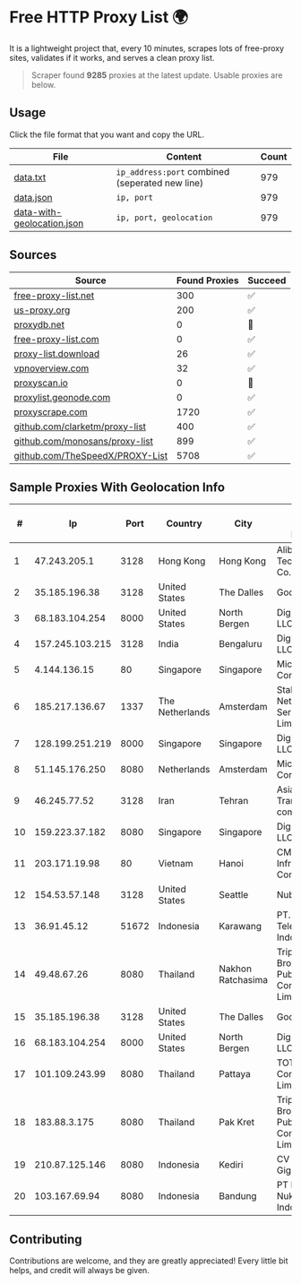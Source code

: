 
# Free HTTP Proxy List 🌍

It is a lightweight project that, every 10 minutes, scrapes lots of free-proxy sites, validates if it works, and serves a clean proxy list.


> Scraper found **9285** proxies at the latest update. Usable proxies are below.

## Usage

Click the file format that you want and copy the URL.


|File|Content|Count|
|----|-------|-----|
|[data.txt](https://raw.githubusercontent.com/themiralay/Proxy-List-World/master/data.txt)|`ip_address:port` combined (seperated new line)|979|
|[data.json](https://raw.githubusercontent.com/themiralay/Proxy-List-World/master/data.json)|`ip, port`|979|
|[data-with-geolocation.json](https://raw.githubusercontent.com/themiralay/Proxy-List-World/master/data-with-geolocation.json)|`ip, port, geolocation`|979|

## Sources

|Source|Found Proxies|Succeed|
|------|-------------|-------|
|[free-proxy-list.net](https://free-proxy-list.net)|300|✅|
|[us-proxy.org](https://www.us-proxy.org)|200|✅|
|[proxydb.net](http://proxydb.net)|0|🚫|
|[free-proxy-list.com](https://free-proxy-list.com/?page=&port=&type%5B%5D=http&type%5B%5D=https&up_time=0&search=Search)|0|✅|
|[proxy-list.download](https://www.proxy-list.download/HTTP)|26|✅|
|[vpnoverview.com](https://vpnoverview.com/privacy/anonymous-browsing/free-proxy-servers)|32|✅|
|[proxyscan.io](https://www.proxyscan.io)|0|🚫|
|[proxylist.geonode.com](https://proxylist.geonode.com/api/proxy-list?limit=300&page=1&sort_by=lastChecked&sort_type=desc&protocols=http,https)|0|✅|
|[proxyscrape.com](https://api.proxyscrape.com/v2/?request=displayproxies&protocol=http&timeout=10000&country=all&ssl=all&anonymity=all)|1720|✅|
|[github.com/clarketm/proxy-list](https://raw.githubusercontent.com/clarketm/proxy-list/master/proxy-list-raw.txt)|400|✅|
|[github.com/monosans/proxy-list](https://raw.githubusercontent.com/monosans/proxy-list/main/proxies/http.txt)|899|✅|
|[github.com/TheSpeedX/PROXY-List](https://raw.githubusercontent.com/TheSpeedX/PROXY-List/master/http.txt)|5708|✅|


## Sample Proxies With Geolocation Info

|#|Ip|Port|Country|City|Internet Service Provider|
|-|--|----|-------|----|-------------------------|
|1|47.243.205.1|3128|Hong Kong|Hong Kong|Alibaba (US) Technology Co., Ltd.|
|2|35.185.196.38|3128|United States|The Dalles|Google LLC|
|3|68.183.104.254|8000|United States|North Bergen|DigitalOcean, LLC|
|4|157.245.103.215|3128|India|Bengaluru|DigitalOcean, LLC|
|5|4.144.136.15|80|Singapore|Singapore|Microsoft Corporation|
|6|185.217.136.67|1337|The Netherlands|Amsterdam|Stallion Network Services Limited|
|7|128.199.251.219|8000|Singapore|Singapore|DigitalOcean, LLC|
|8|51.145.176.250|8080|Netherlands|Amsterdam|Microsoft Corporation|
|9|46.245.77.52|3128|Iran|Tehran|Asiatech Data Transmission company|
|10|159.223.37.182|8080|Singapore|Singapore|DigitalOcean, LLC|
|11|203.171.19.98|80|Vietnam|Hanoi|CMC Telecom Infrastructure Company|
|12|154.53.57.148|3128|United States|Seattle|Nubes, LLC|
|13|36.91.45.12|51672|Indonesia|Karawang|PT. Telekomunikasi Indonesia|
|14|49.48.67.26|8080|Thailand|Nakhon Ratchasima|Triple T Broadband Public Company Limited|
|15|35.185.196.38|3128|United States|The Dalles|Google LLC|
|16|68.183.104.254|8000|United States|North Bergen|DigitalOcean, LLC|
|17|101.109.243.99|8080|Thailand|Pattaya|TOT Public Company Limited|
|18|183.88.3.175|8080|Thailand|Pak Kret|Triple T Broadband Public Company Limited|
|19|210.87.125.146|8080|Indonesia|Kediri|CV Brawijaya Giga Network|
|20|103.167.69.94|8080|Indonesia|Bandung|PT Kataji Nukami Indonesia|



## Contributing

Contributions are welcome, and they are greatly appreciated! Every
little bit helps, and credit will always be given.

